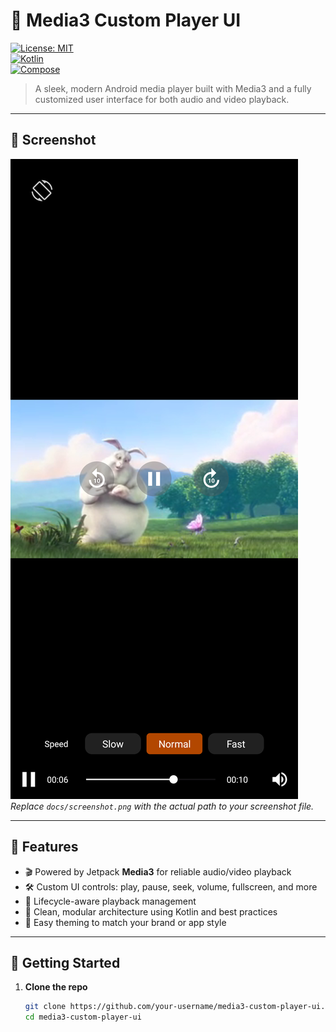 # 🎵 Media3 Custom Player UI

[![License: MIT](https://img.shields.io/badge/License-MIT-blue.svg)](LICENSE)  
[![Kotlin](https://img.shields.io/badge/Kotlin-1.8%2B-orange.svg)](https://kotlinlang.org)  
[![Compose](https://img.shields.io/badge/Jetpack-Compose%2FUI-green.svg)](https://developer.android.com/jetpack/compose)

> A sleek, modern Android media player built with Media3 and a fully customized user interface for both audio and video playback.

---

## 📸 Screenshot  
![Player Screenshot](Screensho_1.png)  
*Replace `docs/screenshot.png` with the actual path to your screenshot file.*

---

## 🚀 Features

- 🎬 Powered by Jetpack **Media3** for reliable audio/video playback  
- 🛠️ Custom UI controls: play, pause, seek, volume, fullscreen, and more  
- 🔄 Lifecycle-aware playback management  
- 🎯 Clean, modular architecture using Kotlin and best practices  
- 🔧 Easy theming to match your brand or app style

---

## 🧱 Getting Started

1. **Clone the repo**  
   ```bash
   git clone https://github.com/your-username/media3-custom-player-ui.git
   cd media3-custom-player-ui

